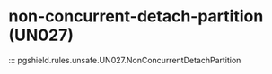 # non-concurrent-detach-partition (UN027)

::: pgshield.rules.unsafe.UN027.NonConcurrentDetachPartition

